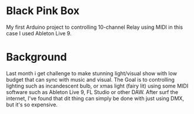# Black Pink Box
My first Arduino project to controlling 10-channel Relay using MIDI in this case I used Ableton Live 9.

# Background 
Last month i get challenge to make stunning light/visual show with low budget that can sync with music and visual. The Goal is to controlling lighting such as incandescent bulb, or xmas light (fairy lit) using some MIDI software such as Ableton Live 9, FL Studio or other DAW. After surf the internet, I've found that dit thing can simply be done with just using DMX, but it's so expensive.
